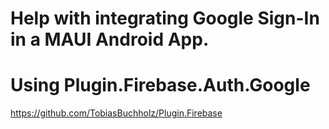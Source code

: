 # Help with integrating Google Sign-In in a MAUI Android App.
# Using Plugin.Firebase.Auth.Google
https://github.com/TobiasBuchholz/Plugin.Firebase
